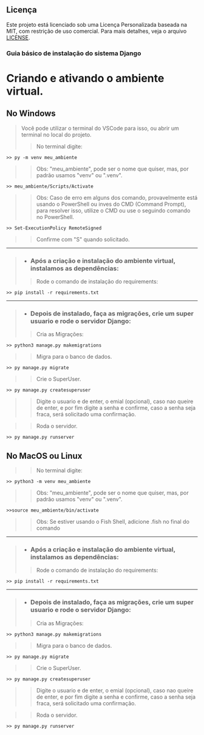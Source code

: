 ## Licença

Este projeto está licenciado sob uma Licença Personalizada baseada na MIT, com restrição de uso comercial. Para mais detalhes, veja o arquivo [LICENSE](./LICENSE).


### Guia básico de instalação do sistema Django

# Criando e ativando o ambiente virtual.

## No Windows

> Você pode utilizar o terminal do VSCode para isso, ou abrir um terminal no local do projeto.
>> No terminal digite:
```
>> py -m venv meu_ambiente 
```
>> Obs: "meu_ambiente", pode ser o nome que quiser, mas, por padrão usamos "venv" ou ".venv".

```
>> meu_ambiente/Scripts/Activate 
```
>> Obs: Caso de erro em alguns dos comando, provavelmente está usando o PowerShell ou inves do CMD (Command Prompt), para resolver isso, utilize o CMD ou use o seguindo comando no PowerShell.

```
>> Set-ExecutionPolicy RemoteSigned
```
>> Confirme com "S" quando solicitado.
-------------------------------------------------------------------------------------
> * ### Após a criação e instalação do ambiente virtual, instalamos as dependências:
>> Rode o comando de instalação do requirements:

```
>> pip install -r requirements.txt 
```
-------------------------------------------------------------------------------------
> * ### Depois de instalado, faça as migrações, crie um super usuario e rode o servidor Django:
>> Cria as Migrações:
```
>> python3 manage.py makemigrations
```
>> Migra para o banco de dados.
```
>> py manage.py migrate 
```
>> Crie o SuperUser.
```
>> py manage.py createsuperuser
```
>> Digite o usuario e de enter, o emial (opcional), caso nao queire de enter, e por fim digite a senha e confirme, caso a senha seja fraca, será solicitado uma confirmação.

>> Roda o servidor.
```
>> py manage.py runserver
```

## No MacOS ou Linux

>> No terminal digite:
```
>> python3 -m venv meu_ambiente 
```
>> Obs: "meu_ambiente", pode ser o nome que quiser, mas, por padrão usamos "venv" ou ".venv".

```
>>source meu_ambiente/bin/activate 
```
>> Obs: Se estiver usando o Fish Shell, adicione .fish no final do comando

-------------------------------------------------------------------------------------
> * ### Após a criação e instalação do ambiente virtual, instalamos as dependências:
>> Rode o comando de instalação do requirements:

```
>> pip install -r requirements.txt 
```
-------------------------------------------------------------------------------------
> * ### Depois de instalado, faça as migrações, crie um super usuario e rode o servidor Django:
>> Cria as Migrações:
```
>> python3 manage.py makemigrations
```
>> Migra para o banco de dados.
```
>> py manage.py migrate 
```
>> Crie o SuperUser.
```
>> py manage.py createsuperuser
```
>> Digite o usuario e de enter, o emial (opcional), caso nao queire de enter, e por fim digite a senha e confirme, caso a senha seja fraca, será solicitado uma confirmação.

>> Roda o servidor.
```
>> py manage.py runserver
```